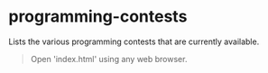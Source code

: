 # programming-contests
Lists the various programming contests that are currently available.
> Open 'index.html' using any web browser.
